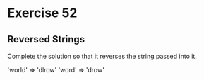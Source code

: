 # Exercise 52

## Reversed Strings

Complete the solution so that it reverses the string passed into it.

'world'  =>  'dlrow'
'word'   =>  'drow'
